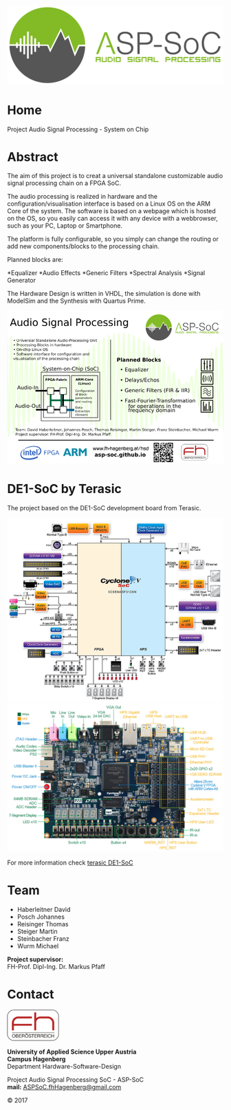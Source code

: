 <img src="/Pictures/aspsoc1.png">

# Home

Project Audio Signal Processing - System on Chip

# Abstract

The aim of this project is to creat a universal standalone customizable audio signal processing chain on a FPGA SoC.

The audio processing is realized in hardware and the configuration/visualisation interface is based on a Linux OS on the ARM Core of the system. The software is based on a webpage which is hosted on the OS, so you easily can access it with any device with a webbrowser, such as your PC, Laptop or Smartphone. 

The platform is fully configurable, so you simply can change the routing or add new components/blocks to the processing chain.

Planned blocks are:

*Equalizer
*Audio Effects
*Generic Filters
*Spectral Analysis
*Signal Generator

The Hardware Design is written in VHDL, the simulation is done with ModelSim and the Synthesis with Quartus Prime.


<img src="/Pictures/aspsoc-poster_low.png">


# DE1-SoC by Terasic

The project based on the DE1-SoC development board from Terasic.

<img src="/Pictures/DE1_SoC1.jpg">

<img src="/Pictures/DE1_SoC2.jpg">

For more information check [terasic DE1-SoC](http://www.terasic.com.tw/cgi-bin/page/archive.pl?Language=English&No=836 "Terasic Homepage")

# Team

- Haberleitner David
- Posch Johannes
- Reisinger Thomas
- Steiger Martin
- Steinbacher Franz
- Wurm Michael

**Project supervisor:**  
FH-Prof. Dipl-Ing. Dr. Markus Pfaff

# Contact

<img src="/Pictures/fhLogo.png" width="120" >

**University of Applied Science Upper Austria**  
**Campus Hagenberg**  
Department Hardware-Software-Design

Project Audio Signal Processing SoC - ASP-SoC  
**mail:** ASPSoC.fhHagenberg@gmail.com  

© 2017
